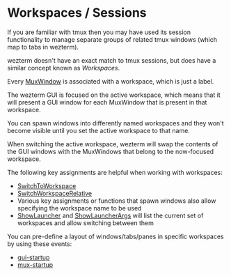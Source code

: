 # Workspaces / Sessions

If you are familiar with tmux then you may have used its session functionality
to manage separate groups of related tmux windows (which map to tabs in wezterm).

wezterm doesn't have an exact match to tmux sessions, but does have a similar
concept known as *Workspaces*.

Every [MuxWindow](../config/lua/mux-window/index.md) is associated with a
workspace, which is just a label.

The wezterm GUI is focused on the active workspace, which means that it will
present a GUI window for each MuxWindow that is present in that workspace.

You can spawn windows into differently named workspaces and they won't become
visible until you set the active workspace to that name.

When switching the active workspace, wezterm will swap the contents of the
GUI windows with the MuxWindows that belong to the now-focused workspace.

The following key assignments are helpful when working with workspaces:

* [SwitchToWorkspace](../config/lua/keyassignment/SwitchToWorkspace.md)
* [SwitchWorkspaceRelative](../config/lua/keyassignment/SwitchWorkspaceRelative.md)
* Various key assignments or functions that spawn windows also allow specifying
  the workspace name to be used
* [ShowLauncher](../config/lua/keyassignment/ShowLauncher.md) and
  [ShowLauncherArgs](../config/lua/keyassignment/ShowLauncherArgs.md) will list
  the current set of workspaces and allow switching between them

You can pre-define a layout of windows/tabs/panes in specific workspaces by
using these events:

* [gui-startup](../config/lua/gui-events/gui-startup.md)
* [mux-startup](../config/lua/mux-events/mux-startup.md)


